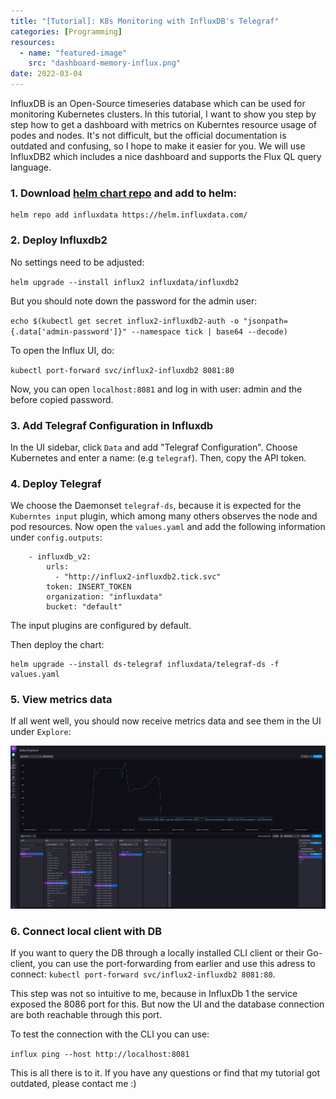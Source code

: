 ```yaml
---
title: "[Tutorial]: K8s Monitoring with InfluxDB's Telegraf"
categories: [Programming]
resources:
  - name: "featured-image"
    src: "dashboard-memory-influx.png"
date: 2022-03-04
---
```


InfluxDB is an Open-Source timeseries database which can be used for monitoring Kubernetes clusters.
In this tutorial, I want to show you step by step how to get a dashboard with metrics on Kuberntes resource usage of podes and nodes. It's not difficult, but the official documentation is outdated and confusing, so I hope to make it easier for you.
We will use InfluxDB2 which includes a nice dashboard and supports the Flux QL query language.

### 1. Download [helm chart repo](https://github.com/influxdata/helm-charts) and add to helm:

    helm repo add influxdata https://helm.influxdata.com/

### 2. Deploy Influxdb2

No settings need to be adjusted:

`helm upgrade --install influx2 influxdata/influxdb2`

But you should note down the password for the admin user:

`echo $(kubectl get secret influx2-influxdb2-auth -o "jsonpath={.data['admin-password']}" --namespace tick | base64 --decode)`

To open the Influx UI, do:

`kubectl port-forward svc/influx2-influxdb2 8081:80`

Now, you can open `localhost:8081` and log in with user: admin and the before copied password.

### 3. Add Telegraf Configuration in Influxdb

In the UI sidebar, click `Data` and add "Telegraf Configuration". Choose Kubernetes and enter a name: (e.g `telegraf`).
Then, copy the API token.

### 4. Deploy Telegraf

We choose the Daemonset `telegraf-ds`, because it is expected for the `Kuberntes input` plugin, which among many others observes the node and pod resources.
Now open the `values.yaml` and add the following information under `config.outputs`:

        - influxdb_v2:
            urls:
              - "http://influx2-influxdb2.tick.svc"
            token: INSERT_TOKEN
            organization: "influxdata"
            bucket: "default"

The input plugins are configured by default.

Then deploy the chart:

    helm upgrade --install ds-telegraf influxdata/telegraf-ds -f values.yaml

### 5. View metrics data

If all went well, you should now receive metrics data and see them in the UI under `Explore`:

![dashboard-memory-influx.png](dashboard-memory-influx.png)

### 6. Connect local client with DB

If you want to query the DB through a locally installed CLI client or their Go-client, you can use the port-forwarding from earlier and use this adress to connect:
`kubectl port-forward svc/influx2-influxdb2 8081:80`.

This step was not so intuitive to me, because in InfluxDb 1 the service exposed the 8086 port for this. But now the UI and the database connection are both reachable through this port.

To test the connection with the CLI you can use:

`influx ping --host http://localhost:8081`

This is all there is to it. If you have any questions or find that my tutorial got outdated, please contact me :)
